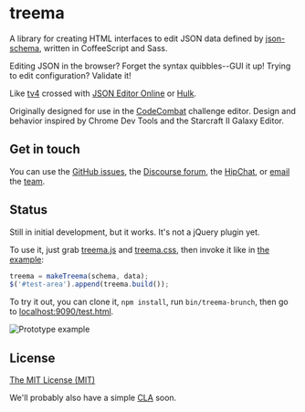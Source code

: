 treema
======

A library for creating HTML interfaces to edit JSON data defined by [json-schema](http://json-schema.org/), written in CoffeeScript and Sass.

Editing JSON in the browser? Forget the syntax quibbles--GUI it up! Trying to edit configuration? Validate it!

Like [tv4](https://github.com/geraintluff/tv4) crossed with [JSON Editor Online](https://github.com/josdejong/jsoneditor/) or [Hulk](https://github.com/kevinburke/hulk).

Originally designed for use in the [CodeCombat](http://codecombat.com/) challenge editor. Design and behavior inspired by Chrome Dev Tools and the Starcraft II Galaxy Editor. 

## Get in touch
You can use the [GitHub issues](https://github.com/sderickson/treema/issues), the [Discourse forum](http://discourse.codecombat.com/), the [HipChat](http://www.hipchat.com/g3plnOKqa), or [email](mailto:team@codecombat.com) the [team](http://codecombat.com/about).

## Status
Still in initial development, but it works. It's not a jQuery plugin yet.

To use it, just grab [treema.js](https://github.com/sderickson/treema/blob/master/treema.js) and [treema.css](https://github.com/sderickson/treema/blob/master/treema.css), then invoke it like in [the example](https://github.com/sderickson/treema/blob/master/test/test.html):

```javascript
treema = makeTreema(schema, data);
$('#test-area').append(treema.build());
```

To try it out, you can clone it, `npm install`, run `bin/treema-brunch`, then go to [localhost:9090/test.html](http://localhost:9090/test.html).

![Prototype example](http://i.imgur.com/YZiciiu.png)

## License
[The MIT License (MIT)](https://github.com/sderickson/treema/blob/master/LICENSE)

We'll probably also have a simple [CLA](http://en.wikipedia.org/wiki/Contributor_License_Agreement) soon.